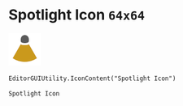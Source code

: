 # Spotlight Icon `64x64`
<img src="/img/Spotlight%20Icon.png" width=64 height=64>

``` CSharp
EditorGUIUtility.IconContent("Spotlight Icon")
```
```
Spotlight Icon
```

